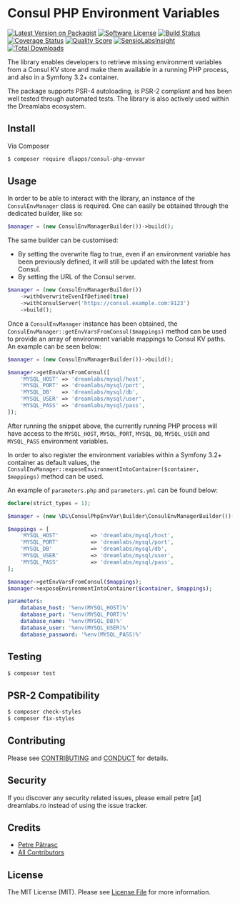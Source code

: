 # Consul PHP Environment Variables

[![Latest Version on Packagist][ico-version]][link-packagist]
[![Software License][ico-license]](LICENSE.md)
[![Build Status][ico-travis]][link-travis]
[![Coverage Status][ico-scrutinizer]][link-scrutinizer]
[![Quality Score][ico-code-quality]][link-code-quality]
[![SensioLabsInsight](https://insight.sensiolabs.com/projects/5335a8c3-5f98-4ba4-87c4-542bc910dca4/mini.png)](https://insight.sensiolabs.com/projects/5335a8c3-5f98-4ba4-87c4-542bc910dca4)
[![Total Downloads][ico-downloads]][link-downloads]

The library enables developers to retrieve missing environment variables from a Consul KV store and make them available in a running PHP process, and also in a Symfony 3.2+ container. 

The package supports PSR-4 autoloading, is PSR-2 compliant and has been well tested through automated tests. The library is also actively used within the Dreamlabs ecosystem.

## Install

Via Composer

``` bash
$ composer require dlapps/consul-php-envvar
```

## Usage

In order to be able to interact with the library, an instance of the `ConsulEnvManager` class is required. One can easily be obtained through the dedicated builder, like so:
 
``` php
$manager = (new ConsulEnvManagerBuilder())->build();
```

The same builder can be customised:

* By setting the overwrite flag to true, even if an environment variable has been previously defined, it will still be updated with the latest from Consul.
* By setting the URL of the Consul server.

``` php
$manager = (new ConsulEnvManagerBuilder())
    ->withOverwriteEvenIfDefined(true)
    ->withConsulServer('https://consul.example.com:9123')
    ->build();
```

Once a `ConsulEnvManager` instance has been obtained, the `ConsulEnvManager::getEnvVarsFromConsul($mappings)` method can be used to provide an array of environment variable mappings to Consul KV paths. An example can be seen below:

``` php
$manager = (new ConsulEnvManagerBuilder())->build();

$manager->getEnvVarsFromConsul([
    'MYSQL_HOST' => 'dreamlabs/mysql/host',
    'MYSQL_PORT' => 'dreamlabs/mysql/port',
    'MYSQL_DB'   => 'dreamlabs/mysql/db',
    'MYSQL_USER' => 'dreamlabs/mysql/user',
    'MYSQL_PASS' => 'dreamlabs/mysql/pass',
]);
```

After running the snippet above, the currently running PHP process will have access to the `MYSQL_HOST`, `MYSQL_PORT`, `MYSQL_DB`, `MYSQL_USER` and `MYSQL_PASS` environment variables.

In order to also register the environment variables within a Symfony 3.2+ container as default values, the `ConsulEnvManager::exposeEnvironmentIntoContainer($container, $mappings)` method can be used. 

An example of `parameters.php` and `parameters.yml` can be found below:

``` php
declare(strict_types = 1);

$manager = (new \DL\ConsulPhpEnvVar\Builder\ConsulEnvManagerBuilder())->build();

$mappings = [
    'MYSQL_HOST'          => 'dreamlabs/mysql/host',
    'MYSQL_PORT'          => 'dreamlabs/mysql/port',
    'MYSQL_DB'            => 'dreamlabs/mysql/db',
    'MYSQL_USER'          => 'dreamlabs/mysql/user',
    'MYSQL_PASS'          => 'dreamlabs/mysql/pass',
];

$manager->getEnvVarsFromConsul($mappings);
$manager->exposeEnvironmentIntoContainer($container, $mappings);
```

``` yaml
parameters:
    database_host: '%env(MYSQL_HOST)%'
    database_port: '%env(MYSQL_PORT)%'
    database_name: '%env(MYSQL_DB)%'
    database_user: '%env(MYSQL_USER)%'
    database_password: '%env(MYSQL_PASS)%'
``` 

## Testing

``` bash
$ composer test
```

## PSR-2 Compatibility

``` bash
$ composer check-styles
$ composer fix-styles
```

## Contributing

Please see [CONTRIBUTING](CONTRIBUTING.md) and [CONDUCT](CONDUCT.md) for details.

## Security

If you discover any security related issues, please email petre [at] dreamlabs.ro instead of using the issue tracker.

## Credits

- [Petre Pătrașc][link-author]
- [All Contributors][link-contributors]

## License

The MIT License (MIT). Please see [License File](LICENSE.md) for more information.

[ico-version]: https://img.shields.io/packagist/v/dlapps/consul-php-envvar.svg?style=flat-square
[ico-license]: https://img.shields.io/badge/license-MIT-brightgreen.svg?style=flat-square
[ico-travis]: https://img.shields.io/travis/dlapps/consul-php-envvar/master.svg?style=flat-square
[ico-scrutinizer]: https://img.shields.io/scrutinizer/coverage/g/dlapps/consul-php-envvar.svg?style=flat-square
[ico-code-quality]: https://img.shields.io/scrutinizer/g/dlapps/consul-php-envvar.svg?style=flat-square
[ico-downloads]: https://img.shields.io/packagist/dt/dlapps/consul-php-envvar.svg?style=flat-square

[link-packagist]: https://packagist.org/packages/dlapps/consul-php-envvar
[link-travis]: https://travis-ci.org/dlapps/consul-php-envvar
[link-scrutinizer]: https://scrutinizer-ci.com/g/dlapps/consul-php-envvar/code-structure
[link-code-quality]: https://scrutinizer-ci.com/g/dlapps/consul-php-envvar
[link-downloads]: https://packagist.org/packages/dlapps/consul-php-envvar
[link-author]: https://github.com/petrepatrasc
[link-contributors]: ../../contributors

